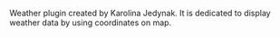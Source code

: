 Weather plugin created by Karolina Jedynak. It is dedicated to display weather data by using coordinates on map.
